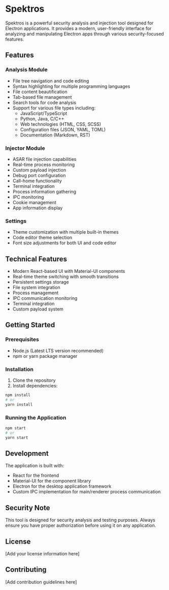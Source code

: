 # Spektros

Spektros is a powerful security analysis and injection tool designed for Electron applications. It provides a modern, user-friendly interface for analyzing and manipulating Electron apps through various security-focused features.

## Features

### Analysis Module
- File tree navigation and code editing
- Syntax highlighting for multiple programming languages
- File content beautification
- Tab-based file management
- Search tools for code analysis
- Support for various file types including:
  - JavaScript/TypeScript
  - Python, Java, C/C++
  - Web technologies (HTML, CSS, SCSS)
  - Configuration files (JSON, YAML, TOML)
  - Documentation (Markdown, RST)

### Injector Module
- ASAR file injection capabilities
- Real-time process monitoring
- Custom payload injection
- Debug port configuration
- Call-home functionality
- Terminal integration
- Process information gathering
- IPC monitoring
- Cookie management
- App information display

### Settings
- Theme customization with multiple built-in themes
- Code editor theme selection
- Font size adjustments for both UI and code editor

## Technical Features

- Modern React-based UI with Material-UI components
- Real-time theme switching with smooth transitions
- Persistent settings storage
- File system integration
- Process management
- IPC communication monitoring
- Terminal integration
- Custom payload system

## Getting Started

### Prerequisites
- Node.js (Latest LTS version recommended)
- npm or yarn package manager

### Installation
1. Clone the repository
2. Install dependencies:
```bash
npm install
# or
yarn install
```

### Running the Application
```bash
npm start
# or
yarn start
```

## Development

The application is built with:
- React for the frontend
- Material-UI for the component library
- Electron for the desktop application framework
- Custom IPC implementation for main/renderer process communication

## Security Note

This tool is designed for security analysis and testing purposes. Always ensure you have proper authorization before using it on any application.

## License

[Add your license information here]

## Contributing

[Add contribution guidelines here]
